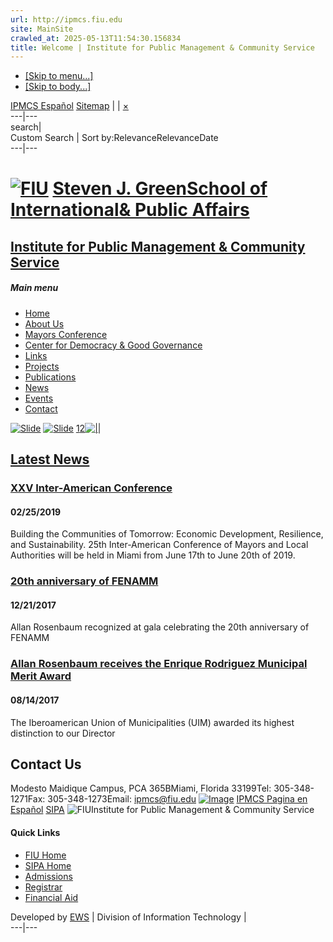 ```yaml
---
url: http://ipmcs.fiu.edu
site: MainSite
crawled_at: 2025-05-13T11:54:30.156834
title: Welcome | Institute for Public Management & Community Service
---
```


  * [[Skip to menu...]](http://ipmcs.fiu.edu/#menu)
  * [[Skip to body...]](http://ipmcs.fiu.edu/#content)


[IPMCS Español](http://ipmcses.fiu.edu/)
[Sitemap](http://ipmcs.fiu.edu/sitemap/)
| | [×](javascript:void\(0\) "Clear search box")  
---|---  
search|   
Custom Search
| Sort by:RelevanceRelevanceDate  
---|---  
# [![FIU](http://cstatic.fiu.edu/fiulogo)](http://www.fiu.edu "Go to FIU Home") [Steven J. GreenSchool of International& Public Affairs](http://sipa.fiu.edu "Go to Steven J. Green School of International & Public Affairs Home")
## [Institute for Public Management & Community Service](http://ipmcs.fiu.edu/ "Go home")
##### Main menu
  * [Home](http://ipmcs.fiu.edu/)
  * [About Us](http://ipmcs.fiu.edu/about/)
  * [Mayors Conference](http://ipmcs.fiu.edu/mayors-conference/)
  * [Center for Democracy & Good Governance](http://ipmcs.fiu.edu/democracy-governance/)
  * [Links](http://ipmcs.fiu.edu/links/)
  * [Projects](http://ipmcs.fiu.edu/projects/)
  * [Publications](http://ipmcs.fiu.edu/publications/)
  * [News](http://ipmcs.fiu.edu/news/)
  * [Events](http://ipmcs.fiu.edu/events/)
  * [Contact](http://ipmcs.fiu.edu/contact/)


[![Slide](http://ipmcs.fiu.edu/inc.l/slide-2/slide.png)](https://www.facebook.com/pg/ipmcsfiu/photos)
[![Slide](http://ipmcs.fiu.edu/inc.l/slide/slide.png)](https://ipmcs.fiu.edu/mayors-conference/)
[1](http://ipmcs.fiu.edu/ "Jump to this slide")[2](http://ipmcs.fiu.edu/ "Jump to this slide")[![||](http://cstatic.fiu.edu/pause)](http://ipmcs.fiu.edu/)
## [Latest News](http://ipmcs.fiu.edu/news/)
### [XXV Inter-American Conference](http://ipmcs.fiu.edu/news/2019/#xxv-inter-american-conference)
#### 02/25/2019
Building the Communities of Tomorrow: Economic Development, Resilience, and Sustainability. 25th Inter-American Conference of Mayors and Local Authorities will be held in Miami from June 17th to June 20th of 2019.
### [20th anniversary of FENAMM](http://ipmcs.fiu.edu/news/2017/20th-anniversary-of-fenamm/)
#### 12/21/2017
Allan Rosenbaum recognized at gala celebrating the 20th anniversary of FENAMM
### [Allan Rosenbaum receives the Enrique Rodriguez Municipal Merit Award](http://ipmcs.fiu.edu/news/2017/the-iberoamerican-union-of-municipalities-uim-awarded-its-highest-distinction-to-our-director/)
#### 08/14/2017
The Iberoamerican Union of Municipalities (UIM) awarded its highest distinction to our Director
## Contact Us
Modesto Maidique Campus, PCA 365BMiami, Florida 33199Tel: 305-348-1271Fax: 305-348-1273Email: ipmcs@fiu.edu
[ ![Image](http://ipmcs.fiu.edu/inc.l/flag_of_spain-iconsvg.png)](http://ipmcses.fiu.edu)
[ IPMCS Pagina en Español](http://ipmcses.fiu.edu)
[ SIPA](http://sipa.fiu.edu)
![FIU](http://cstatic.fiu.edu/fiulogo_grey.png)Institute for Public Management & Community Service
#### Quick Links
  * [FIU Home](http://www.fiu.edu/)
  * [SIPA Home](http://sipa.fiu.edu/)
  * [Admissions](http://admissions.fiu.edu/)
  * [Registrar](http://onestop.fiu.edu)
  * [Financial Aid](http://onestop.fiu.edu/financial-aid/)


Developed by [EWS](http://ews.fiu.edu "Enterprise Web Services") | Division of Information Technology
|   
---|---
